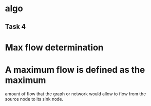 # algo
## Task 4
# Max flow determination
# A maximum flow is defined as the maximum 
 amount of flow that the graph or network 
 would allow to flow from the source node to its sink node.